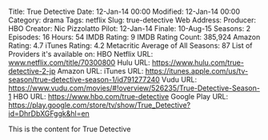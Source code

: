 Title: True Detective
Date: 12-Jan-14 00:00
Modified: 12-Jan-14 00:00
Category: drama
Tags: netflix
Slug: true-detective
Web Address: 
Producer: HBO
Creator:  Nic Pizzolatto
Pilot: 12-Jan-14
Finale: 10-Aug-15
Seasons: 2
Episodes: 16
Hours: 54
IMDB Rating: 9
IMDB Rating Count: 385,924
Amazon Rating: 4.7
iTunes Rating: 4.2
Metacritic Average of All Seasons: 87
List of Providers it's available on: HBO
Netflix URL: www.netflix.com/title/70300800
Hulu URL: https://www.hulu.com/true-detective-2-jp
Amazon URL: 
iTunes URL: https://itunes.apple.com/us/tv-season/true-detective-season-1/id791277240
Vudu URL: https://www.vudu.com/movies/#!overview/526235/True-Detective-Season-1
HBO URL: https://www.hbo.com/true-detective
Google Play URL: https://play.google.com/store/tv/show/True_Detective?id=DhrDbXGFggk&hl=en



This is the content for True Detective